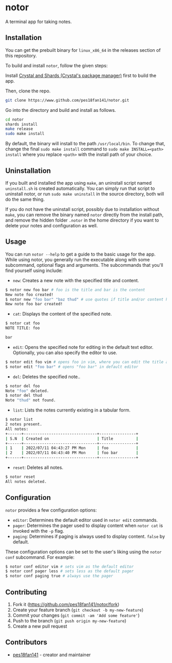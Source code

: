 # notor

A terminal app for taking notes.

## Installation

You can get the prebuilt binary for `linux_x86_64` in the releases section of this repository.

To build and install `notor`, follow the given steps:

Install [Crystal and Shards (Crystal's package manager)](https://crystal-lang.org/install/) first to build the app.

Then, clone the repo.

```bash
git clone https://www.github.com/pes18fan141/notor.git
```

Go into the directory and build and install as follows.

```bash
cd notor
shards install
make release
sudo make install
```

By default, the binary will install to the path `/usr/local/bin`. To change that, change the final `sudo make install` command to `sudo make INSTALL=<path> install` where you replace `<path>` with the install path of your choice.

## Uninstallation

If you built and installed the app using `make`, an uninstall script named `uninstall.sh` is created automatically. You can simply run that script to uninstall notor, or run `sudo make uninstall` in the source directory, both will do the same thing.

If you do not have the uninstall script, possibly due to installation without `make`, you can remove the binary named `notor` directly from the install path, and remove the hidden folder `.notor` in the home directory if you want to delete your notes and configuration as well.

## Usage

You can run `notor --help` to get a guide to the basic usage for the app. While using notor, you generally run the executable along with some subcommand, optional flags and arguments. The subcommands that you'll find yourself using include:

- `new`: Creates a new note with the specified title and content.

```bash
$ notor new foo bar # foo is the title and bar is the content
New note foo created!
$ notor new "foo bar" "baz thud" # use quotes if title and/or content have more than one word
New note foo bar created!
```

- `cat`: Displays the content of the specified note.

```bash
$ notor cat foo
NOTE TITLE: foo

bar
```

- `edit`: Opens the specified note for editing in the default text editor. Optionally, you can also specify the editor to use.

```bash
$ notor edit foo vim # opens foo in vim, where you can edit the title and content, then close the window to save changes.
$ notor edit "foo bar" # opens "foo bar" in default editor
```

- `del`: Deletes the specified note..

```bash
$ notor del foo
Note "foo" deleted.
$ notor del thud
Note "thud" not found.
```

- `list`: Lists the notes currently existing in a tabular form.
```bash
$ notor list
2 notes present.
All notes:
+------+--------------------------------+----------------+
| S.N  | Created on                     | Title          |
+------+--------------------------------+----------------+
| 1    | 2022/07/11 04:43:27 PM Mon     | foo            |
| 2    | 2022/07/11 04:43:40 PM Mon     | foo bar        |
+------+--------------------------------+----------------+
```

- `reset`: Deletes all notes.
```bash
$ notor reset
All notes deleted.
```

## Configuration

`notor` provides a few configuration options:

- `editor`: Determines the default editor used in `notor edit` commands.
- `pager`: Determines the pager used to display content when `notor cat` is invoked with the `-p` flag.
- `paging`: Determines if paging is always used to display content. `false` by default.

These configuration options can be set to the user's liking using the `notor conf` subcommand. For example:

```bash
$ notor conf editor vim # sets vim as the default editor
$ notor conf pager less # sets less as the default pager
$ notor conf paging true # always use the pager
```

## Contributing

1. Fork it (<https://github.com/pes18fan141/notor/fork>)
2. Create your feature branch (`git checkout -b my-new-feature`)
3. Commit your changes (`git commit -am 'Add some feature'`)
4. Push to the branch (`git push origin my-new-feature`)
5. Create a new pull request

## Contributors

- [pes18fan141](https://github.com/pes18fan141) - creator and maintainer
